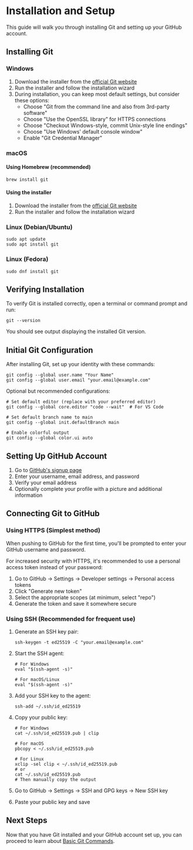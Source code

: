 # Installation and Setup

This guide will walk you through installing Git and setting up your GitHub account.

## Installing Git

### Windows

1. Download the installer from the [official Git website](https://git-scm.com/download/win)
2. Run the installer and follow the installation wizard
3. During installation, you can keep most default settings, but consider these options:
   - Choose "Git from the command line and also from 3rd-party software"
   - Choose "Use the OpenSSL library" for HTTPS connections
   - Choose "Checkout Windows-style, commit Unix-style line endings"
   - Choose "Use Windows' default console window"
   - Enable "Git Credential Manager"

### macOS

#### Using Homebrew (recommended)
```
brew install git
```

#### Using the installer
1. Download the installer from the [official Git website](https://git-scm.com/download/mac)
2. Run the installer and follow the installation wizard

### Linux (Debian/Ubuntu)
```
sudo apt update
sudo apt install git
```

### Linux (Fedora)
```
sudo dnf install git
```

## Verifying Installation

To verify Git is installed correctly, open a terminal or command prompt and run:
```
git --version
```

You should see output displaying the installed Git version.

## Initial Git Configuration

After installing Git, set up your identity with these commands:

```
git config --global user.name "Your Name"
git config --global user.email "your.email@example.com"
```

Optional but recommended configurations:

```
# Set default editor (replace with your preferred editor)
git config --global core.editor "code --wait"  # For VS Code

# Set default branch name to main
git config --global init.defaultBranch main

# Enable colorful output
git config --global color.ui auto
```

## Setting Up GitHub Account

1. Go to [GitHub's signup page](https://github.com/join)
2. Enter your username, email address, and password
3. Verify your email address
4. Optionally complete your profile with a picture and additional information

## Connecting Git to GitHub

### Using HTTPS (Simplest method)

When pushing to GitHub for the first time, you'll be prompted to enter your GitHub username and password.

For increased security with HTTPS, it's recommended to use a personal access token instead of your password:

1. Go to GitHub → Settings → Developer settings → Personal access tokens
2. Click "Generate new token"
3. Select the appropriate scopes (at minimum, select "repo")
4. Generate the token and save it somewhere secure

### Using SSH (Recommended for frequent use)

1. Generate an SSH key pair:
   ```
   ssh-keygen -t ed25519 -C "your.email@example.com"
   ```

2. Start the SSH agent:
   ```
   # For Windows
   eval "$(ssh-agent -s)"
   
   # For macOS/Linux
   eval "$(ssh-agent -s)"
   ```

3. Add your SSH key to the agent:
   ```
   ssh-add ~/.ssh/id_ed25519
   ```

4. Copy your public key:
   ```
   # For Windows
   cat ~/.ssh/id_ed25519.pub | clip
   
   # For macOS
   pbcopy < ~/.ssh/id_ed25519.pub
   
   # For Linux
   xclip -sel clip < ~/.ssh/id_ed25519.pub
   # or
   cat ~/.ssh/id_ed25519.pub
   # Then manually copy the output
   ```

5. Go to GitHub → Settings → SSH and GPG keys → New SSH key
6. Paste your public key and save

## Next Steps

Now that you have Git installed and your GitHub account set up, you can proceed to learn about [Basic Git Commands](03-basic-commands.md). 